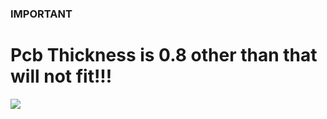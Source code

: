 ### IMPORTANT
# Pcb Thickness is 0.8 other than that will not fit!!! 
![](https://github.com/Gameboypi/SPW/blob/master/Gerber%20files/1.jpg)
